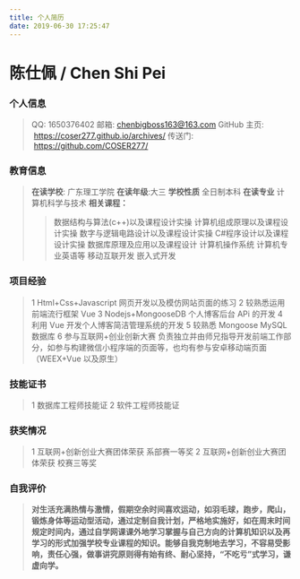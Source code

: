 ```yaml
---
title: 个人简历
date: 2019-06-30 17:25:47
---
```


# 陈仕佩 / **Chen Shi Pei**

### 个人信息

> QQ:&nbsp;1650376402
> 邮箱:&nbsp;<chenbigboss163@163.com>
> GitHub 主页: &nbsp;<https://coser277.github.io/archives/>
> 传送门: &nbsp;<https://github.com/COSER277/>

### 教育信息

> **在读学校**:&nbsp;广东理工学院
> **在读年级**:大三
> **学校性质**&nbsp;全日制本科
> **在读专业**&nbsp;计算机科学与技术
> **相关课程：**
>
> > 数据结构与算法(c++)以及课程设计实操
> > 计算机组成原理以及课程设计实操
> > 数字与逻辑电路设计以及课程设计实操
> > C#程序设计以及课程设计实操
> > 数据库原理及应用以及课程设计
> > 计算机操作系统
> > 计算机专业英语等
> > 移动互联开发
> > 嵌入式开发

### 项目经验

> 1 Html+Css+Javascript 网页开发以及模仿网站页面的练习
> 2 较熟悉运用前端流行框架 Vue
> 3 Nodejs+MongooseDB 个人博客后台 APi 的开发
> 4 利用 Vue 开发个人博客简洁管理系统的开发
> 5 较熟悉 Mongoose MySQL 数据库
> 6 参与互联网+创业创新大赛 负责独立并由师兄指导开发前端工作部分，如参与构建微信小程序端的页面等，也均有参与安卓移动端页面（WEEX+Vue 以及原生）

### 技能证书

> 1 数据库工程师技能证
> 2 软件工程师技能证

### 获奖情况

> 1 互联网+创新创业大赛团体荣获 系部赛一等奖
> 2 互联网+创新创业大赛团体荣获 校赛三等奖

### 自我评价

> **对生活充满热情与激情，假期空余时间喜欢运动，如羽毛球，跑步，爬山，锻炼身体等运动型活动，通过定制自我计划，严格地实施好，如在周末时间规定时间内，通过自学网课课外地学习掌握与自己方向的计算机知识以及再学习的形式加强学校专业课程的知识。能够自我克制地去学习，不容易受影响，责任心强，做事讲究原则得有始有终、耐心坚持，“不吃亏”式学习，谦虚向学。**

